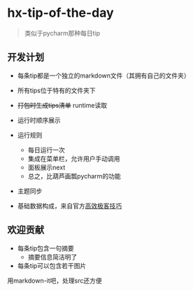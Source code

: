 # hx-tip-of-the-day

> 类似于pycharm那种每日tip

## 开发计划

* 每条tip都是一个独立的markdown文件（其拥有自己的文件夹）
* 所有tips位于特有的文件夹下
* ~~打包时生成tips清单~~ runtime读取
* 运行时顺序展示
* 运行规则
	* 每日运行一次
	* 集成在菜单栏，允许用户手动调用
	* 面板展示next
	* 总之，比葫芦画瓢pycharm的功能

* 主题同步 
* 基础数据构成，来自官方[高效极客技巧](https://hx.dcloud.net.cn/Tutorial/UserGuide/skill)

## 欢迎贡献

* 每条tip包含一句摘要
	* 摘要信息简洁明了
* 每条tip可以包含若干图片

用markdown-it吧，处理src还方便